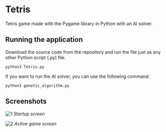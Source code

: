 # Tetris
Tetris game made with the Pygame library in Python with an AI solver.

## Running the application
Download the source code from the repository and run the file just as any other Python script (.py) file.
```
python3 Tetris.py
```
If you want to run the AI solver, you can use the following command:
```
python3 genetic_algorithm.py
```

## Screenshots

![1](https://github.com/rajatdiptabiswas/tetris-pygame/blob/master/screenshot-start.png)
*Startup screen*

![2](https://github.com/rajatdiptabiswas/tetris-pygame/blob/master/screenshot-active.png)
*Active game screen*
